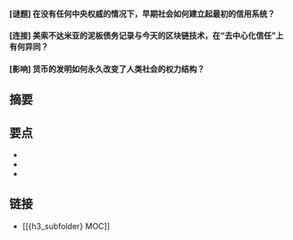 #### [谜题] 在没有任何中央权威的情况下，早期社会如何建立起最初的信用系统？


#### [连接] 美索不达米亚的泥板债务记录与今天的区块链技术，在“去中心化信任”上有何异同？


#### [影响] 货币的发明如何永久改变了人类社会的权力结构？


## 摘要


## 要点

- 
- 
- 

## 链接

- [[{h3_subfolder} MOC]]
